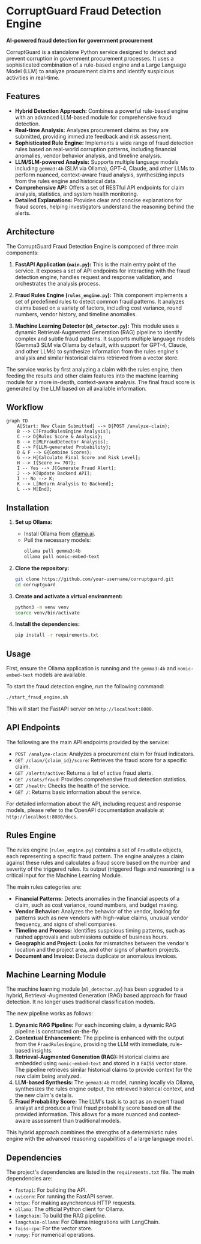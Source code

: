 # CorruptGuard Fraud Detection Engine

**AI-powered fraud detection for government procurement**

CorruptGuard is a standalone Python service designed to detect and prevent corruption in government procurement processes. It uses a sophisticated combination of a rule-based engine and a Large Language Model (LLM) to analyze procurement claims and identify suspicious activities in real-time.

## Features

- **Hybrid Detection Approach:** Combines a powerful rule-based engine with an advanced LLM-based module for comprehensive fraud detection.
- **Real-time Analysis:** Analyzes procurement claims as they are submitted, providing immediate feedback and risk assessment.
- **Sophisticated Rule Engine:** Implements a wide range of fraud detection rules based on real-world corruption patterns, including financial anomalies, vendor behavior analysis, and timeline analysis.
- **LLM/SLM-powered Analysis:** Supports multiple language models including `gemma3:4b` (SLM via Ollama), GPT-4, Claude, and other LLMs to perform nuanced, context-aware fraud analysis, synthesizing inputs from the rules engine and historical data.
- **Comprehensive API:** Offers a set of RESTful API endpoints for claim analysis, statistics, and system health monitoring.
- **Detailed Explanations:** Provides clear and concise explanations for fraud scores, helping investigators understand the reasoning behind the alerts.

## Architecture

The CorruptGuard Fraud Detection Engine is composed of three main components:

1.  **FastAPI Application (`main.py`):** This is the main entry point of the service. It exposes a set of API endpoints for interacting with the fraud detection engine, handles request and response validation, and orchestrates the analysis process.

2.  **Fraud Rules Engine (`rules_engine.py`):** This component implements a set of predefined rules to detect common fraud patterns. It analyzes claims based on a variety of factors, including cost variance, round numbers, vendor history, and timeline anomalies.

3.  **Machine Learning Detector (`ml_detector.py`):** This module uses a dynamic Retrieval-Augmented Generation (RAG) pipeline to identify complex and subtle fraud patterns. It supports multiple language models (Gemma3 SLM via Ollama by default, with support for GPT-4, Claude, and other LLMs) to synthesize information from the rules engine's analysis and similar historical claims retrieved from a vector store.

The service works by first analyzing a claim with the rules engine, then feeding the results and other claim features into the machine learning module for a more in-depth, context-aware analysis. The final fraud score is generated by the LLM based on all available information.

## Workflow

```mermaid
graph TD
    A[Start: New Claim Submitted] --> B{POST /analyze-claim};
    B --> C[FraudRulesEngine Analysis];
    C --> D{Rules Score & Analysis};
    B --> E[MLFraudDetector Analysis];
    E --> F{LLM-generated Probability};
    D & F --> G{Combine Scores};
    G --> H[Calculate Final Score and Risk Level];
    H --> I{Score >= 70?};
    I -- Yes --> J[Generate Fraud Alert];
    J --> K[Update Backend API];
    I -- No --> K;
    K --> L[Return Analysis to Backend];
    L --> M[End];
```

## Installation

1.  **Set up Ollama:**
    - Install Ollama from [ollama.ai](https://ollama.ai/).
    - Pull the necessary models:
      ```bash
      ollama pull gemma3:4b
      ollama pull nomic-embed-text
      ```

2.  **Clone the repository:**
    ```bash
    git clone https://github.com/your-username/corruptguard.git
    cd corruptguard
    ```

3.  **Create and activate a virtual environment:**
    ```bash
    python3 -m venv venv
    source venv/bin/activate
    ```

4.  **Install the dependencies:**
    ```bash
    pip install -r requirements.txt
    ```

## Usage

First, ensure the Ollama application is running and the `gemma3:4b` and `nomic-embed-text` models are available.

To start the fraud detection engine, run the following command:

```bash
./start_fraud_engine.sh
```

This will start the FastAPI server on `http://localhost:8080`.

## API Endpoints

The following are the main API endpoints provided by the service:

-   `POST /analyze-claim`: Analyzes a procurement claim for fraud indicators.
-   `GET /claim/{claim_id}/score`: Retrieves the fraud score for a specific claim.
-   `GET /alerts/active`: Returns a list of active fraud alerts.
-   `GET /stats/fraud`: Provides comprehensive fraud detection statistics.
-   `GET /health`: Checks the health of the service.
-   `GET /`: Returns basic information about the service.

For detailed information about the API, including request and response models, please refer to the OpenAPI documentation available at `http://localhost:8080/docs`.

## Rules Engine

The rules engine (`rules_engine.py`) contains a set of `FraudRule` objects, each representing a specific fraud pattern. The engine analyzes a claim against these rules and calculates a fraud score based on the number and severity of the triggered rules. Its output (triggered flags and reasoning) is a critical input for the Machine Learning Module.

The main rules categories are:

-   **Financial Patterns:** Detects anomalies in the financial aspects of a claim, such as cost variance, round numbers, and budget maxing.
-   **Vendor Behavior:** Analyzes the behavior of the vendor, looking for patterns such as new vendors with high-value claims, unusual vendor frequency, and signs of shell companies.
-   **Timeline and Process:** Identifies suspicious timing patterns, such as rushed approvals and submissions outside of business hours.
-   **Geographic and Project:** Looks for mismatches between the vendor's location and the project area, and other signs of phantom projects.
-   **Document and Invoice:** Detects duplicate or anomalous invoices.

## Machine Learning Module

The machine learning module (`ml_detector.py`) has been upgraded to a hybrid, Retrieval-Augmented Generation (RAG) based approach for fraud detection. It no longer uses traditional classification models.

The new pipeline works as follows:

1.  **Dynamic RAG Pipeline:** For each incoming claim, a dynamic RAG pipeline is constructed on-the-fly.
2.  **Contextual Enhancement:** The pipeline is enhanced with the output from the `FraudRulesEngine`, providing the LLM with immediate, rule-based insights.
3.  **Retrieval-Augmented Generation (RAG):** Historical claims are embedded using `nomic-embed-text` and stored in a `FAISS` vector store. The pipeline retrieves similar historical claims to provide context for the new claim being analyzed.
4.  **LLM-based Synthesis:** The `gemma3:4b` model, running locally via Ollama, synthesizes the rules engine output, the retrieved historical context, and the new claim's details.
5.  **Fraud Probability Score:** The LLM's task is to act as an expert fraud analyst and produce a final fraud probability score based on all the provided information. This allows for a more nuanced and context-aware assessment than traditional models.

This hybrid approach combines the strengths of a deterministic rules engine with the advanced reasoning capabilities of a large language model.

## Dependencies

The project's dependencies are listed in the `requirements.txt` file. The main dependencies are:

-   `fastapi`: For building the API.
-   `uvicorn`: For running the FastAPI server.
-   `httpx`: For making asynchronous HTTP requests.
-   `ollama`: The official Python client for Ollama.
-   `langchain`: To build the RAG pipeline.
-   `langchain-ollama`: For Ollama integrations with LangChain.
-   `faiss-cpu`: For the vector store.
-   `numpy`: For numerical operations.
